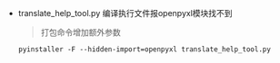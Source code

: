 - translate_help_tool.py 编译执行文件报openpyxl模块找不到

  > 打包命令增加额外参数

  ```shell
  pyinstaller -F --hidden-import=openpyxl translate_help_tool.py
  ```

  